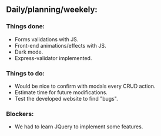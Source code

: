 ## Daily/planning/weekely:

### Things done:
- Forms validations with JS.
- Front-end animations/effects with JS.
- Dark mode.
- Express-validator implemented.

### Things to do:
- Would be nice to confirm with modals every CRUD action.
- Estimate time for future modifications.
- Test the developed website to find "bugs".

### Blockers:
- We had to learn JQuery to implement some features.
